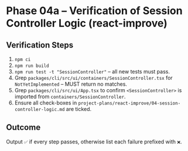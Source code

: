 # Phase 04a – Verification of Session Controller Logic (react-improve)

## Verification Steps
1. `npm ci`
2. `npm run build`
3. `npm run test -t "SessionController"` – all new tests must pass.
4. Grep `packages/cli/src/ui/containers/SessionController.tsx` for `NotYetImplemented` – MUST return no matches.
5. Grep `packages/cli/src/ui/App.tsx` to confirm `<SessionController>` is imported from `containers/SessionController`.
6. Ensure all check-boxes in `project-plans/react-improve/04-session-controller-logic.md` are ticked.

## Outcome
Output `✅` if every step passes, otherwise list each failure prefixed with `❌`.
